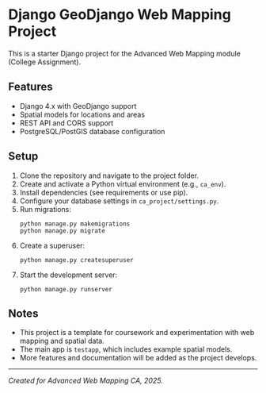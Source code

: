 # Django GeoDjango Web Mapping Project

This is a starter Django project for the Advanced Web Mapping module (College Assignment).

## Features
- Django 4.x with GeoDjango support
- Spatial models for locations and areas
- REST API and CORS support
- PostgreSQL/PostGIS database configuration

## Setup
1. Clone the repository and navigate to the project folder.
2. Create and activate a Python virtual environment (e.g., `ca_env`).
3. Install dependencies (see requirements or use pip).
4. Configure your database settings in `ca_project/settings.py`.
5. Run migrations:
   ```
   python manage.py makemigrations
   python manage.py migrate
   ```
6. Create a superuser:
   ```
   python manage.py createsuperuser
   ```
7. Start the development server:
   ```
   python manage.py runserver
   ```

## Notes
- This project is a template for coursework and experimentation with web mapping and spatial data.
- The main app is `testapp`, which includes example spatial models.
- More features and documentation will be added as the project develops.

---
*Created for Advanced Web Mapping CA, 2025.*
